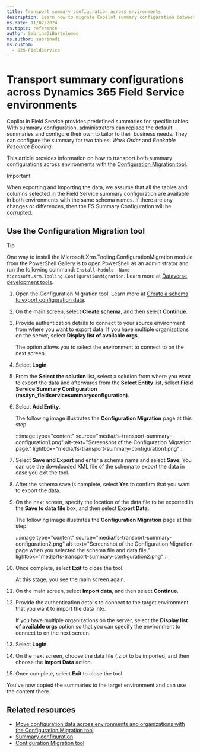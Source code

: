```yaml
---
title: Transport summary configuration across environments
description: Learn how to migrate Copilot summary configuration between environments with Dynamics 365 Field Service.
ms.date: 11/07/2024
ms.topic: reference
author: SabrinaDiBartolomeo
ms.author: sabrinadi
ms.custom:
  - O25-FieldService
---
```


# Transport summary configurations across Dynamics 365 Field Service environments

Copilot in Field Service provides predefined summaries for specific tables. With summary configuration, administrators can replace the default summaries and configure their own to tailor to their business needs. They can configure the summary for two tables: *Work Order* and *Bookable Resource Booking*.

This article provides information on how to transport both summary configurations across environments with the [Configuration Migration tool](/power-platform/alm/configure-and-deploy-tools).

> [!IMPORTANT]
>
> When exporting and importing the data, we assume that all the tables and columns selected in the Field Service summary configuration are available in both environments with the same schema names. If there are any changes or differences, then the FS Summary Configuration will be corrupted.

## Use the Configuration Migration tool

> [!TIP]
> One way to install the Microsoft.Xrm.Tooling.ConfigurationMigration module from the PowerShell Gallery is to open PowerShell as an administrator and run the following command: `Install-Module -Name Microsoft.Xrm.Tooling.ConfigurationMigration`. Learn more at [Dataverse development tools](/power-apps/developer/data-platform/download-tools-nuget).

1. Open the Configuration Migration tool. Learn more at [Create a schema to export configuration data](/power-platform/admin/create-schema-export-configuration-data).
2. On the main screen, select **Create schema**, and then select **Continue**.
3. Provide authentication details to connect to your source environment from where you want to export data. If you have multiple organizations on the server, select **Display list of available orgs**.  

    The option allows you to select the environment to connect to on the next screen.
4. Select **Login**.
5. From the **Select the solution** list, select a solution from where you want to export the data and afterwards from the **Select Entity** list, select **Field Service Summary Configuration (msdyn_fieldservicesummaryconfiguration)**.
6. Select **Add Entity**.  

    The following image illustrates the **Configuration Migration** page at this step.

    :::image type="content" source="media/fs-transport-summary-configuration1.png" alt-text="Screenshot of the Configuration Migration page." lightbox="media/fs-transport-summary-configuration1.png":::

7. Select **Save and Export** and enter a schema name and select **Save**. You can use the downloaded XML file of the schema to export the data in case you exit the tool.
8. After the schema save is complete, select **Yes** to confirm that you want to export the data.
9. On the next screen, specify the location of the data file to be exported in the **Save to data file** box, and then select **Export Data**.  

    The following image illustrates the **Configuration Migration** page at this step.

    :::image type="content" source="media/fs-transport-summary-configuration2.png" alt-text="Screenshot of the Configuration Migration page when you selected the schema file and data file." lightbox="media/fs-transport-summary-configuration2.png":::

10. Once complete, select **Exit** to close the tool.  

    At this stage, you see the main screen again.
11. On the main screen, select **Import data**, and then select **Continue**.
12. Provide the authentication details to connect to the target environment that you want to import the data into.  

    If you have multiple organizations on the server, select the **Display list of available orgs** option so that you can specify the environment to connect to on the next screen.
13. Select **Login**.
14. On the next screen, choose the data file (.zip) to be imported, and then choose the **Import Data** action.
15. Once complete, select **Exit** to close the tool.

You've now copied the summaries to the target environment and can use the content there.

## Related resources

- [Move configuration data across environments and organizations with the Configuration Migration tool](/power-platform/admin/manage-configuration-data)
- [Summary configuration](/dynamics365/field-service/work-order-recap#summary-configuration-preview)
- [Configuration Migration tool](/power-platform/alm/configure-and-deploy-tools)
